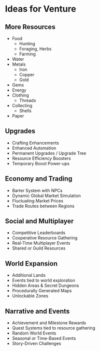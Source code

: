 # Ideas for Venture

## More Resources

- Food
  - Hunting
  - Foraging, Herbs
  - Farming
- Water
- Metals
  - Iron
  - Copper
  - Gold
- Gems
- Energy
- Clothing
  - Threads
- Collecting
  - Shells
- Paper

## Upgrades

- Crafting Enhancements
- Enhanced Automation
- Permanent Upgrades / Upgrade Tree
- Resource Efficiency Boosters
- Temporary Boost Power-ups

## Economy and Trading

- Barter System with NPCs
- Dynamic Global Market Simulation
- Fluctuating Market Prices
- Trade Routes between Regions

## Social and Multiplayer

- Competitive Leaderboards
- Cooperative Resource Gathering
- Real-Time Multiplayer Events
- Shared or Guild Resources

## World Expansion

- Additional Lands
- Events tied to world exploration
- Hidden Areas & Secret Dungeons
- Procedurally Generated Maps
- Unlockable Zones

## Narrative and Events

- Achievement and Milestone Rewards
- Quest Systems tied to resource gathering
- Random World Events
- Seasonal or Time-Based Events
- Story-Driven Challenges
